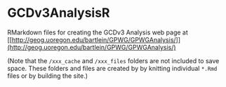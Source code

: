 # GCDv3AnalysisR
RMarkdown files for creating the GCDv3 Analysis web page at [[http://geog.uoregon.edu/bartlein/GPWG/GPWGAnalysis/]](http://geog.uoregon.edu/bartlein/GPWG/GPWGAnalysis/)

(Note that the `/xxx_cache` and `/xxx_files` folders are not included to save space.  These folders and files are created by by knitting individual `*.Rmd` files or by building the site.) 
